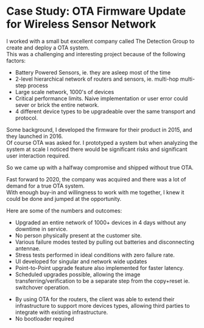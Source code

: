 # Case Study: OTA Firmware Update for Wireless Sensor Network

I worked with a small but excellent company called The Detection Group to create and deploy a OTA system.  
This was a challenging and interesting project because of the following factors:
- Battery Powered Sensors, ie. they are asleep most of the time
- 2-level hierarchical network of routers and sensors, ie. multi-hop multi-step process
- Large scale network, 1000's of devices
- Critical performance limits.  Naive implementation or user error could sever or brick the entire network.
- 4 different device types to be upgradeable over the same transport and protocol.


Some background, I developed the firmware for their product in 2015, and they launched in 2016.  
Of course OTA was asked for.  I prototyped a system but when analyzing the system at scale I noticed
there would be significant risks and significant user interaction required.  

So we came up with a halfway compromise and shipped without true OTA.  
  
Fast forward to 2020, the company was acquired and there was a lot of demand for a true OTA system.  
With enough buy-in and willingness to work with me together, I knew it could be done and jumped at the opportunity.  
  
Here are some of the numbers and outcomes:

- Upgraded an entire network of 1000+ devices in 4 days without any downtime in service.  
- No person physically present at the customer site.  
- Various failure modes tested by pulling out batteries and disconnecting antennae.  
- Stress tests performed in ideal conditions with zero failure rate.
- UI developed for singular and network wide updates
- Point-to-Point upgrade feature also implemented for faster latency.  
- Scheduled upgrades possible, allowing the image transferring/verification to be a separate step from
  the copy+reset ie. switchover operation.

* By using OTA for the routers, the client was able to extend their infrastructure to support
  more devices types, allowing third parties to integrate with existing infrastructure.
* No bootloader required



